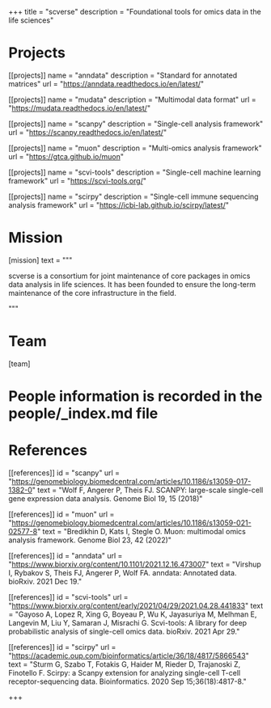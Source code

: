 +++
title = "scverse"
description = "Foundational tools for omics data in the life sciences"

# Projects

[[projects]]
	name = "anndata"
	description = "Standard for annotated matrices"
	url = "https://anndata.readthedocs.io/en/latest/"

[[projects]]
	name = "mudata"
	description = "Multimodal data format"
	url = "https://mudata.readthedocs.io/en/latest/"

[[projects]]
	name = "scanpy"
	description = "Single-cell analysis framework"
	url = "https://scanpy.readthedocs.io/en/latest/"

[[projects]]
	name = "muon"
	description = "Multi-omics analysis framework"
	url = "https://gtca.github.io/muon"

[[projects]]
	name = "scvi-tools"
	description = "Single-cell machine learning framework"
	url = "https://scvi-tools.org/"

[[projects]]
	name = "scirpy"
	description = "Single-cell immune sequencing analysis framework"
	url = "https://icbi-lab.github.io/scirpy/latest/"

# Mission

[mission]
	text = """<p><span class="backticked">scverse</span> is a consortium for joint maintenance of core packages in omics data analysis in life sciences. It has been founded to ensure the long-term maintenance of the core infrastructure in the field.</p>"""

# Team

[team]

# People information is recorded in the people/_index.md file


# References

[[references]]
	id = "scanpy"
	url = "https://genomebiology.biomedcentral.com/articles/10.1186/s13059-017-1382-0"
	text = "Wolf F, Angerer P, Theis FJ. SCANPY: large-scale single-cell gene expression data analysis. Genome Biol 19, 15 (2018)"

[[references]]
    id = "muon"
    url = "https://genomebiology.biomedcentral.com/articles/10.1186/s13059-021-02577-8"
    text = "Bredikhin D, Kats I, Stegle O. Muon: multimodal omics analysis framework. Genome Biol 23, 42 (2022)"

[[references]]
    id = "anndata"
    url = "https://www.biorxiv.org/content/10.1101/2021.12.16.473007"
    text = "Virshup I, Rybakov S, Theis FJ, Angerer P, Wolf FA. anndata: Annotated data. bioRxiv. 2021 Dec 19."

[[references]]
    id = "scvi-tools"
    url = "https://www.biorxiv.org/content/early/2021/04/29/2021.04.28.441833"
    text = "Gayoso A, Lopez R, Xing G, Boyeau P, Wu K, Jayasuriya M, Melhman E, Langevin M, Liu Y, Samaran J, Misrachi G. Scvi-tools: A library for deep probabilistic analysis of single-cell omics data. bioRxiv. 2021 Apr 29."

[[references]]
    id = "scirpy"
    url = "https://academic.oup.com/bioinformatics/article/36/18/4817/5866543"
    text = "Sturm G, Szabo T, Fotakis G, Haider M, Rieder D, Trajanoski Z, Finotello F. Scirpy: a Scanpy extension for analyzing single-cell T-cell receptor-sequencing data. Bioinformatics. 2020 Sep 15;36(18):4817-8."

+++

